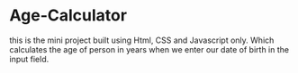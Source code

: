 # Age-Calculator
this is the mini project built using Html, CSS and Javascript only. Which calculates the age of person in years when we enter our date of birth in the input field.
